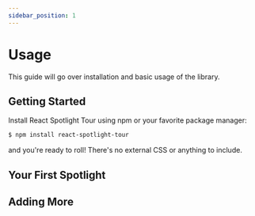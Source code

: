 ```yaml
---
sidebar_position: 1
---
```


# Usage

This guide will go over installation and basic usage of the library.

## Getting Started

Install React Spotlight Tour using npm or your favorite package manager:

```sh
$ npm install react-spotlight-tour
```

and you're ready to roll! There's no external CSS or anything to include.

## Your First Spotlight

## Adding More
